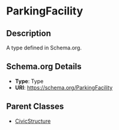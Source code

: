 # ParkingFacility

## Description
A type defined in Schema.org.

## Schema.org Details
- **Type**: Type
- **URI**: https://schema.org/ParkingFacility

## Parent Classes
- [CivicStructure](../CivicStructure.md)

